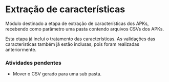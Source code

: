 # Extração de características

Módulo destinado a etapa de extração de características dos APKs, recebendo como parâmetro uma pasta contendo arquivos CSVs dos APKs.

Esta etapa já inclui o tratamento das características. As validações das características também já estão inclusas, pois foram realizadas anteriormente.

### Atividades pendentes

-   Mover o CSV gerado para uma sub pasta.
